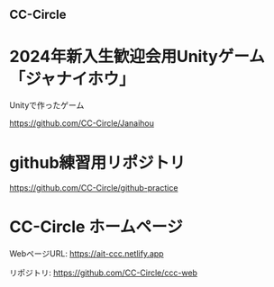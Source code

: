 ## CC-Circle

# 2024年新入生歓迎会用Unityゲーム「ジャナイホウ」

Unityで作ったゲーム

https://github.com/CC-Circle/Janaihou

# github練習用リポジトリ

https://github.com/CC-Circle/github-practice

# CC-Circle ホームページ

WebページURL: https://ait-ccc.netlify.app

リポジトリ: https://github.com/CC-Circle/ccc-web
